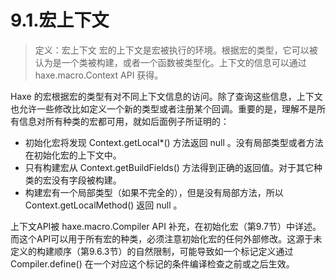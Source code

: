 # 9.1.宏上下文

> 定义：宏上下文
> 宏的上下文是宏被执行的环境。根据宏的类型，它可以被认为是一个类被构建，或者一个函数被类型化。上下文的信息可以通过 haxe.macro.Context API 获得。

Haxe 的宏根据宏的类型有对不同上下文信息的访问。除了查询这些信息，上下文也允许一些修改比如定义一个新的类型或者注册某个回调。重要的是，理解不是所有信息对所有种类的宏都可用，就如后面例子所证明的：

- 初始化宏将发现 Context.getLocal*() 方法返回 null 。没有局部类型或者方法在初始化宏的上下文中。
- 只有构建宏从 Context.getBuildFields() 方法得到正确的返回值。对于其它种类的宏没有字段被构建。
- 构建宏有一个局部类型（如果不完全的），但是没有局部方法，所以 Context.getLocalMethod() 返回 null 。

上下文API被 haxe.macro.Compiler API 补充，在初始化宏（第9.7节）中详述。而这个API可以用于所有宏的种类，必须注意初始化宏的任何外部修改。这源于未定义的构建顺序（第9.6.3节）的自然限制，可能导致如一个标记定义通过 Compiler.define() 在一个对应这个标记的条件编译检查之前或之后生效。